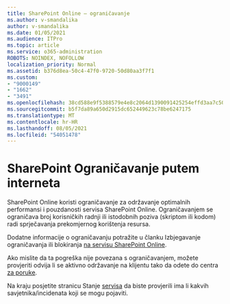 ```yaml
---
title: SharePoint Online – ograničavanje
ms.author: v-smandalika
author: v-smandalika
ms.date: 01/05/2021
ms.audience: ITPro
ms.topic: article
ms.service: o365-administration
ROBOTS: NOINDEX, NOFOLLOW
localization_priority: Normal
ms.assetid: b376d8ea-50c4-47f0-9720-50d80aa3f7f1
ms.custom:
- "9000149"
- "1662"
- "3491"
ms.openlocfilehash: 38cd588e9f5388579e4e8c2064d1390091425254effd3aa7c50c4f2cbc80ce53
ms.sourcegitcommit: b5f7da89a650d2915dc652449623c78be6247175
ms.translationtype: MT
ms.contentlocale: hr-HR
ms.lasthandoff: 08/05/2021
ms.locfileid: "54051478"
---
```

# <a name="sharepoint-online-throttling"></a>SharePoint Ograničavanje putem interneta

SharePoint Online koristi ograničavanje za održavanje optimalnih performansi i pouzdanosti servisa SharePoint Online. Ograničavanjem se ograničava broj korisničkih radnji ili istodobnih poziva (skriptom ili kodom) radi sprječavanja prekomjernog korištenja resursa. 

Dodatne informacije o ograničavanju potražite u članku Izbjegavanje ograničavanja ili blokiranja [na servisu SharePoint Online](https://docs.microsoft.com/sharepoint/dev/general-development/how-to-avoid-getting-throttled-or-blocked-in-sharepoint-online).

Ako mislite da ta pogreška nije povezana s ograničavanjem, možete provjeriti odvija li se aktivno održavanje na klijentu tako da odete do centra [za poruke](https://portal.office.com/adminportal/home#/MessageCenter).

 Na kraju posjetite stranicu Stanje [servisa](https://portal.office.com/adminportal/home#/servicehealth) da biste provjerili ima li kakvih savjetnika/incidenata koji se mogu pojaviti.

